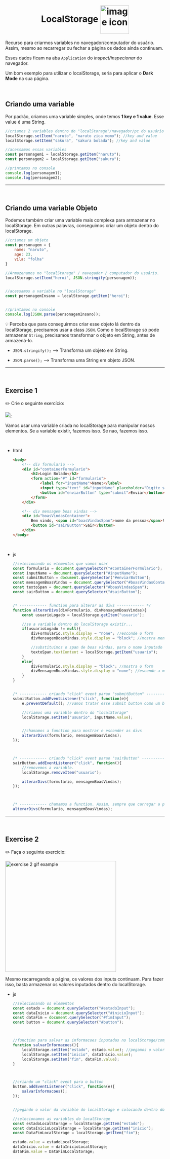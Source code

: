 <h1 align="center">
    LocalStorage
    <img src="https://img.icons8.com/?size=512&id=bEVnsZmOTWIY&format=png" alt="image icon" width="90px" align="center">
</h1>


Recurso para criarmos variables no navegador/computador do usuário. Assim, mesmo ao recarregar ou fechar a página os dados ainda continuam.

Esses dados ficam na aba `Application` do *inspect/inspecionar* do navegador.

Um bom exemplo para utilizar o localStorage, seria para aplicar o **Dark Mode** na sua página.


<br>


## Criando uma variable

Por padrão, criamos uma variable simples, onde temos **1 key e 1 value**. Esse value é uma String.

```js
//criamos 2 variables dentro do "localStorage"/navegador/pc do usuário
localStorage.setItem("naruto", "naruto zica memo"); //key and value
localStorage.setItem("sakura", "sakura bolada"); //key and value

//acessamos essas variables
const personagem1 = localStorage.getItem("naruto");
const personagem2 = localStorage.getItem("sakura");

//printamos no console
console.log(personagem1);
console.log(personagem2);
```

<hr>
<br>

## Criando uma variable Objeto
Podemos também criar uma variable mais complexa para armazenar no localStorage. Em outras palavras, conseguimos criar um objeto dentro do localStorage.


```js
//criamos um objeto
const personagem = {
    name: "naruto",
    age: 23,
    vila: "folha"
}

//Armazenamos no "localStorage" / navegador / computador do usuário.
localStorage.setItem("heroi", JSON.stringify(personagem));


//acessamos a variable no "localStorage"
const personagemInsano = localStorage.getItem("heroi");


//printamos no console
console.log(JSON.parse(personagemInsano));
```

💡 Perceba que para conseguirmos criar esse objeto lá dentro da localStorage, precisamos usar a class `JSON`. Como o localStorage só pode armazenar `String`, precisamos transformar o objeto em String, antes de armazená-lo.

- `JSON.stringify();` --> Transforma um objeto em String. 

- `JSON.parse();` --> Transforma uma String em objeto JSON.

<hr>
<br>

## Exercise 1

✏️ Crie o seguinte exercício:


![](../images/local_storage_example.gif);


Vamos usar uma variable criada no localStorage para manipular nossos elementos. Se a variable existir, fazemos isso. Se nao, fazemos isso.

<br>



- html

    ```html
    <body>
        <!-- div formulario -->
        <div id="containerFormulario">
            <h2>Login Bolado</h2>
            <form action="#" id="formulario">
                <label for="inputName">Name:</label>
                <input type="text" id="inputName" placeholder="Digite seu nome" name="name">
                <button id="enviarButton" type="submit">Enviar</button>
            </form>
        </div>

        <!-- div mensagem boas vindas -->
        <div id="boasVindasContainer">
            Bem vindo, <span id="boasVindasSpan">nome da pessoa</span>!
            <button id="sairButton">Sair</button>
        </div>
    </body>
    ```


<br>

- js

    ```js
    //selecionando os elementos que vamos usar
    const formulario = document.querySelector("#containerFormulario");
    const inputName = document.querySelector("#inputName");
    const submitButton = document.querySelector("#enviarButton");
    const mensagemBoasVindas = document.querySelector("#boasVindasContainer");
    const textoSpan = document.querySelector("#boasVindasSpan");
    const sairButton = document.querySelector("#sairButton");


    /* ------------ function para alterar as divs ------------ */
    function alterarDivs(divFormulario, divMensagemBoasVindas){
        const usuarioLogado = localStorage.getItem("usuario");

        //se a variable dentro do localStorage existir...
        if(usuarioLogado != null){
            divFormulario.style.display = "none"; //esconde o form
            divMensagemBoasVindas.style.display = "block"; //mostra mensagem de boas vindas

            //substituimos o span de boas vindas, para o nome inputado
            textoSpan.textContent = localStorage.getItem("usuario");
        }
        else{
            divFormulario.style.display = "block"; //mostra o form
            divMensagemBoasVindas.style.display = "none"; //esconde a mensagem
        }
    }


    /* ------------ criando "click" event parao "submitButton" ------------ */
    submitButton.addEventListener("click", function(e){
        e.preventDefault(); //vamos tratar esse submit button como um button qualquer.

        //criamos uma variable dentro do "localStorage"
        localStorage.setItem("usuario", inputName.value);


        //chamamos a function para mostrar e esconder as divs
        alterarDivs(formulario, mensagemBoasVindas);
    });



    /* ------------ criando "click" event parao "sairButton" ------------ */
    sairButton.addEventListener("click", function(){
        //removemos a variable.
        localStorage.removeItem("usuario");

        alterarDivs(formulario, mensagemBoasVindas);
    });



    /* ------------ chamamos a function. Assim, sempre que carregar a pagina, essa function é acionada. ------------ */
    alterarDivs(formulario, mensagemBoasVindas);
    ```


<hr>
<br>

## Exercise 2

✏️ Faça o seguinte exercício:

<img src="../images/local_storage_exercise2.gif" alt="exercise 2 gif example" width="350px">

Mesmo recarregando a página, os valores dos inputs continuam. Para fazer isso, basta armazenar os valores inputados dentro do localStorage.


- js
    ```js
    //selecionando os elementos
    const estado = document.querySelector("#estadoInput");
    const dataInicio = document.querySelector("#inicioInput");
    const dataFim = document.querySelector("#fimInput");
    const button = document.querySelector("#button");



    //function para salvar as informacoes inputadas no localStorage/computador/navegador do usuario
    function salvarInformacoes(){
        localStorage.setItem("estado", estado.value); //pegamos o valor do input
        localStorage.setItem("inicio", dataInicio.value);
        localStorage.setItem("fim", dataFim.value);
    }



    //criando um "click" event para o button
    button.addEventListener("click", function(e){
        salvarInformacoes();
    });


    //pegando o valor da variable do localStorage e colocando dentro do input

    //selecionamos as variables do localStorage
    const estadoLocalStorage = localStorage.getItem("estado");
    const dataInicioLocalStorage = localStorage.getItem("inicio");
    const DataFimLocalStorage = localStorage.getItem("fim");

    estado.value = estadoLocalStorage;
    dataInicio.value = dataInicioLocalStorage;
    dataFim.value = DataFimLocalStorage;
    ```